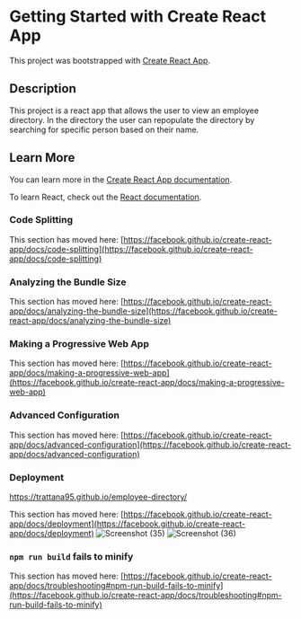 # Getting Started with Create React App

This project was bootstrapped with [Create React App](https://github.com/facebook/create-react-app).

## Description

This project is a react app that allows the user to view an employee directory. In the directory the user can repopulate the directory by searching for specific person based on their name.

## Learn More

You can learn more in the [Create React App documentation](https://facebook.github.io/create-react-app/docs/getting-started).

To learn React, check out the [React documentation](https://reactjs.org/).

### Code Splitting

This section has moved here: [https://facebook.github.io/create-react-app/docs/code-splitting](https://facebook.github.io/create-react-app/docs/code-splitting)

### Analyzing the Bundle Size

This section has moved here: [https://facebook.github.io/create-react-app/docs/analyzing-the-bundle-size](https://facebook.github.io/create-react-app/docs/analyzing-the-bundle-size)

### Making a Progressive Web App

This section has moved here: [https://facebook.github.io/create-react-app/docs/making-a-progressive-web-app](https://facebook.github.io/create-react-app/docs/making-a-progressive-web-app)

### Advanced Configuration

This section has moved here: [https://facebook.github.io/create-react-app/docs/advanced-configuration](https://facebook.github.io/create-react-app/docs/advanced-configuration)

### Deployment 
https://trattana95.github.io/employee-directory/

This section has moved here: [https://facebook.github.io/create-react-app/docs/deployment](https://facebook.github.io/create-react-app/docs/deployment)
![Screenshot (35)](https://user-images.githubusercontent.com/72782320/104401390-138a1e80-5522-11eb-9f8d-3ca3cf10bc77.png)
![Screenshot (36)](https://user-images.githubusercontent.com/72782320/104401393-14bb4b80-5522-11eb-94e4-5b0b774011c2.png)

### `npm run build` fails to minify

This section has moved here: [https://facebook.github.io/create-react-app/docs/troubleshooting#npm-run-build-fails-to-minify](https://facebook.github.io/create-react-app/docs/troubleshooting#npm-run-build-fails-to-minify)
